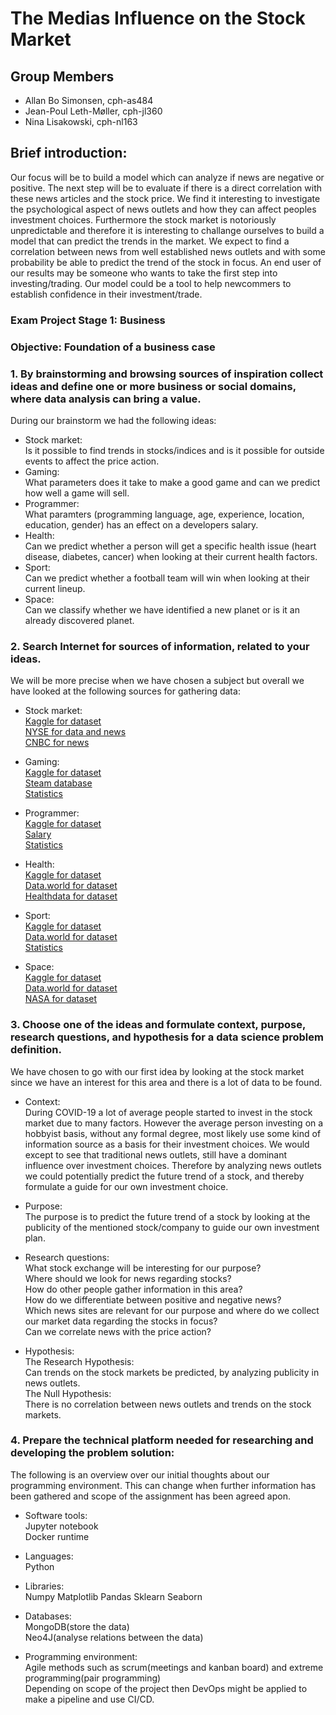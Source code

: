 # The Medias Influence on the Stock Market  

## Group Members

- Allan Bo Simonsen, cph-as484
- Jean-Poul Leth-Møller, cph-jl360
- Nina Lisakowski, cph-nl163

## Brief introduction:  
Our focus will be to build a model which can analyze if news are negative or positive. The next step will be to evaluate if there is a direct correlation with these news articles and the stock price. We find it interesting to investigate the psychological aspect of news outlets and how they can affect peoples investment choices. Furthermore the stock market is notoriously unpredictable and therefore it is interesting to challange ourselves to build a model that can predict the trends in the market. We expect to find a correlation between news from well established news outlets and with some probability be able to predict the trend of the stock in focus. An end user of our results may be someone who wants to take the first step into investing/trading. Our model could be a tool to help newcommers to establish confidence in their investment/trade.  

### Exam Project Stage 1: Business

### Objective: Foundation of a business case

### 1. By brainstorming and browsing sources of inspiration collect ideas and define one or more business or social domains, where data analysis can bring a value.  

During our brainstorm we had the following ideas:
- Stock market:  
Is it possible to find trends in stocks/indices and is it possible for outside events to affect the price action.
- Gaming:   
What parameters does it take to make a good game and can we predict how well a game will sell.
- Programmer:  
What paramters (programming language, age, experience, location, education, gender) has an effect on a developers salary.
- Health:  
Can we predict whether a person will get a specific health issue (heart disease, diabetes, cancer) when looking at their current health factors.
- Sport:  
Can we predict whether a football team will win when looking at their current lineup.  
- Space:  
Can we classify whether we have identified a new planet or is it an already discovered planet.

### 2. Search Internet for sources of information, related to your ideas.
We will be more precise when we have chosen a subject but overall we have looked at the following sources for gathering data:
- Stock market:  
[Kaggle for dataset](https://www.kaggle.com/)  
[NYSE for data and news](https://www.nyse.com/index)  
[CNBC for news](https://www.cnbc.com/world/?region=world)  

- Gaming:  
[Kaggle for dataset](https://www.kaggle.com/)  
[Steam database](https://steamdb.info/)  
[Statistics](https://www.statista.com/topics/1680/gaming/#topicHeader__wrapper)  

- Programmer:    
[Kaggle for dataset](https://www.kaggle.com/)  
[Salary](https://data.world/datasets/salary)  
[Statistics](https://review42.com/resources/video-game-statistics/)  

- Health:   
[Kaggle for dataset](https://www.kaggle.com/)  
[Data.world for dataset](https://data.world/datasets/health)  
[Healthdata for dataset](https://healthdata.gov/)  

- Sport:   
[Kaggle for dataset](https://www.kaggle.com/)  
[Data.world for dataset](https://data.world/datasets/sports)  
[Statistics](https://sports-statistics.com/sports-data/sports-data-sets-for-data-modeling-visualization-predictions-machine-learning/)  

- Space:  
[Kaggle for dataset](https://www.kaggle.com/)  
[Data.world for dataset](https://data.world/datasets/space)  
[NASA for dataset](https://data.nasa.gov/)  

### 3. Choose one of the ideas and formulate context, purpose, research questions, and hypothesis for a data science problem definition.
We have chosen to go with our first idea by looking at the stock market since we have an interest for this area and there is a lot of data to be found.   

- Context:  
During COVID-19 a lot of average people started to invest in the stock market due to many factors. However the average person investing on a hobbyist basis, without any formal degree, most likely use some kind of information source as a basis for their investment choices. We would except to see that traditional news outlets, still have a dominant influence over investment choices. Therefore by analyzing news outlets we could potentially predict the future trend of a stock, and thereby formulate a guide for our own investment choice.

- Purpose:  
The purpose is to predict the future trend of a stock by looking at the publicity of the mentioned stock/company to guide our own investment plan.    

- Research questions:      
What stock exchange will be interesting for our purpose?  
Where should we look for news regarding stocks?    
How do other people gather information in this area?    
How do we differentiate between positive and negative news?    
Which news sites are relevant for our purpose and where do we collect our market data regarding the stocks in focus?  
Can we correlate news with the price action?   

- Hypothesis:  
The Research Hypothesis:   
Can trends on the stock markets be predicted, by analyzing publicity in news outlets.  
The Null Hypothesis:  
There is no correlation between news outlets and trends on the stock markets.

### 4. Prepare the technical platform needed for researching and developing the problem solution:  

The following is an overview over our initial thoughts about our programming environment. This can change when further information has been gathered and scope of the assignment has been agreed apon.  

- Software tools:  
Jupyter notebook  
Docker runtime  

- Languages:  
Python  

- Libraries:  
Numpy
Matplotlib
Pandas
Sklearn
Seaborn

- Databases:  
MongoDB(store the data)  
Neo4J(analyse relations between the data)  

- Programming environment:  
Agile methods such as scrum(meetings and kanban board) and extreme programming(pair programming)  
Depending on scope of the project then DevOps might be applied to make a pipeline and use CI/CD.   



